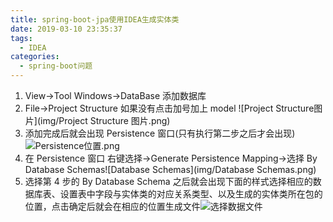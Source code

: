 ```yaml
---
title: spring-boot-jpa使用IDEA生成实体类
date: 2019-03-10 23:35:37
tags:
  - IDEA
categories:
  - spring-boot问题
---
```


1. View->Tool Windows->DataBase 添加数据库
2. File->Project Structure 如果没有点击加号加上 model ![Project Structure图片](img/Project Structure 图片.png)
3. 添加完成后就会出现 Persistence 窗口(只有执行第二步之后才会出现)![Persistence位置.png](img/Persistence位置.png)
4. 在 Persistence 窗口 右键选择->Generate Persistence Mapping->选择 By Database Schemas![Database Schemas](img/Database Schemas.png)
5. 选择第 4 步的 By Database Schema 之后就会出现下面的样式选择相应的数据库表、设置表中字段与实体类的对应关系类型、以及生成的实体类所在包的位置，点击确定后就会在相应的位置生成文件![选择数据文件](img/选择数据文件.png)
